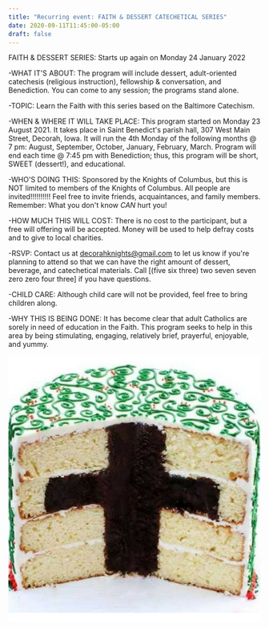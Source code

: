 ```yaml
---
title: "Recurring event: FAITH & DESSERT CATECHETICAL SERIES"
date: 2020-09-11T11:45:00-05:00
draft: false
---
```


FAITH & DESSERT SERIES: Starts up again on Monday 24 January 2022

-WHAT IT'S ABOUT: The program will include dessert, adult-oriented catechesis (religious instruction), fellowship & conversation, and Benediction. You can come to any session; the programs stand alone.

-TOPIC: Learn the Faith with this series based on the Baltimore Catechism.

-WHEN & WHERE IT WILL TAKE PLACE: This program started on Monday 23 August 2021. It takes place in Saint Benedict's parish hall, 307 West Main Street, Decorah, Iowa. It will run the 4th Monday of the following months @ 7 pm: August, September, October, January, February, March. Program will end each time @ 7:45 pm with Benediction; thus, this program will be short, SWEET (dessert!), and educational.

-WHO'S DOING THIS: Sponsored by the Knights of Columbus, but this is NOT limited to members of the Knights of Columbus. All people are invited!!!!!!!!!! Feel free to invite friends, acquaintances, and family members. Remember: What you don't know *CAN* hurt you!

-HOW MUCH THIS WILL COST: There is no cost to the participant, but a free will offering will be accepted. Money will be used to help defray costs and to give to local charities.

-RSVP: Contact us at decorahknights@gmail.com to let us know if you're planning to attend so that we can have the right amount of dessert, beverage, and catechetical materials. Call [(five six three) two seven seven zero zero four three] if you have questions.

-CHILD CARE: Although child care will not be provided, feel free to bring children along.

-WHY THIS IS BEING DONE: It has become clear that adult Catholics are sorely in need of education in the Faith. This program seeks to help in this area by being stimulating, engaging, relatively brief, prayerful, enjoyable, and yummy.

![faith cake](/events/faith-cake-cropped.jpg)